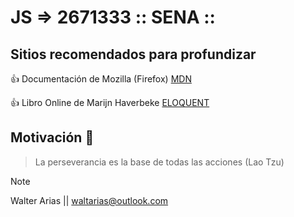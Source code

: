 # JS => 2671333 :: SENA ::

## Sitios recomendados para profundizar

:+1: Documentación de Mozilla (Firefox)
[MDN](https://developer.mozilla.org/es/docs/Learn/JavaScript)

:+1: Libro Online de Marijn Haverbeke
[ELOQUENT](https://eloquentjavascript.net/)

## Motivación :muscle:

> La perseverancia es la base de todas las acciones (Lao Tzu)

> [!NOTE]
> Walter Arias || waltarias@outlook.com
